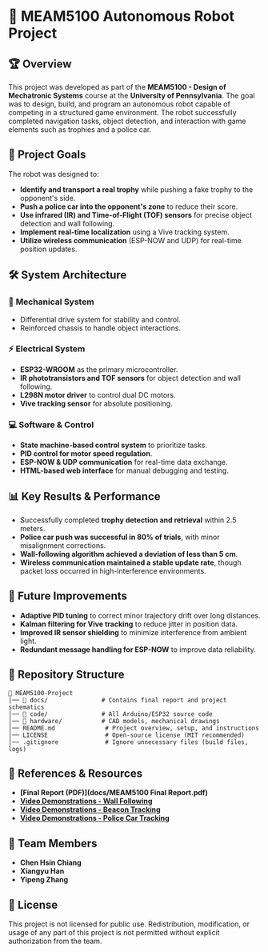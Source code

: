 # 🚀 MEAM5100 Autonomous Robot Project

## 🏆 Overview
This project was developed as part of the **MEAM5100 - Design of Mechatronic Systems** course at the **University of Pennsylvania**. The goal was to design, build, and program an autonomous robot capable of competing in a structured game environment. The robot successfully completed navigation tasks, object detection, and interaction with game elements such as trophies and a police car.

## 🎯 Project Goals
The robot was designed to:
- **Identify and transport a real trophy** while pushing a fake trophy to the opponent's side.
- **Push a police car into the opponent's zone** to reduce their score.
- **Use infrared (IR) and Time-of-Flight (TOF) sensors** for precise object detection and wall following.
- **Implement real-time localization** using a Vive tracking system.
- **Utilize wireless communication** (ESP-NOW and UDP) for real-time position updates.

## 🛠 System Architecture
### 🔧 **Mechanical System**
- Differential drive system for stability and control.
- Reinforced chassis to handle object interactions.

### ⚡ **Electrical System**
- **ESP32-WROOM** as the primary microcontroller.
- **IR phototransistors and TOF sensors** for object detection and wall following.
- **L298N motor driver** to control dual DC motors.
- **Vive tracking sensor** for absolute positioning.

### 💻 **Software & Control**
- **State machine-based control system** to prioritize tasks.
- **PID control for motor speed regulation**.
- **ESP-NOW & UDP communication** for real-time data exchange.
- **HTML-based web interface** for manual debugging and testing.

## 📊 Key Results & Performance
- Successfully completed **trophy detection and retrieval** within 2.5 meters.
- **Police car push was successful in 80% of trials**, with minor misalignment corrections.
- **Wall-following algorithm achieved a deviation of less than 5 cm**.
- **Wireless communication maintained a stable update rate**, though packet loss occurred in high-interference environments.

## 🔮 Future Improvements
- **Adaptive PID tuning** to correct minor trajectory drift over long distances.
- **Kalman filtering for Vive tracking** to reduce jitter in position data.
- **Improved IR sensor shielding** to minimize interference from ambient light.
- **Redundant message handling for ESP-NOW** to improve data reliability.

## 📁 Repository Structure
```
📂 MEAM5100-Project
│── 📂 docs/               # Contains final report and project schematics
│── 📂 code/               # All Arduino/ESP32 source code
│── 📂 hardware/           # CAD models, mechanical drawings
│── README.md              # Project overview, setup, and instructions
│── LICENSE                # Open-source license (MIT recommended)
│── .gitignore             # Ignore unnecessary files (build files, logs)
```

## 🔗 References & Resources
- **[Final Report (PDF)](docs/MEAM5100 Final Report.pdf)**
- **[Video Demonstrations - Wall Following](https://youtu.be/YIY6aNa_LFA)**
- **[Video Demonstrations - Beacon Tracking](https://youtu.be/LpJzdycJREA)**
- **[Video Demonstrations - Police Car Tracking](https://youtu.be/CTSYHR0mnvY)**

## 👥 Team Members
- **Chen Hsin Chiang**
- **Xiangyu Han**
- **Yipeng Zhang**

## 📜 License
This project is not licensed for public use. Redistribution, modification, or usage of any part of this project is not permitted without explicit authorization from the team.

